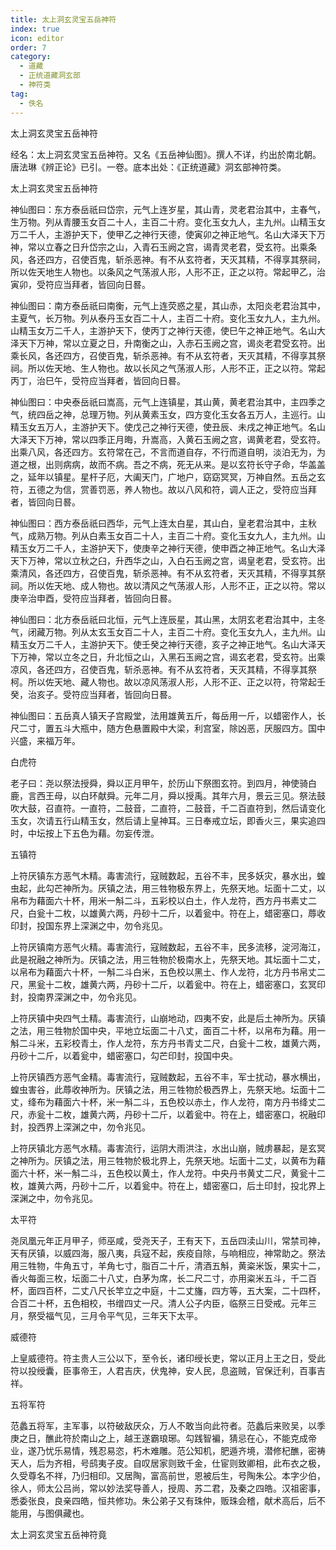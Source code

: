 ```yaml
---
title: 太上洞玄灵宝五岳神符
index: true
icon: editor
order: 7
category:
  - 道藏
  - 正统道藏洞玄部
  - 神符类
tag:
  - 佚名
---
```


太上洞玄灵宝五岳神符  

经名：太上洞玄灵宝五岳神符。又名《五岳神仙图》。撰人不详，约出於南北朝。唐法琳《辨正论》已引。一卷。底本出处：《正统道藏》洞玄部神符类。  

太上洞玄灵宝五岳神符  

神仙图曰：东方泰岳祇曰岱宗，元气上连岁星，其山青，灵老君治其中，主春气，生万物。列从青腰玉女百二十人，主百二十府。变化玉女九人，主九州。山精玉女万二千人，主游护天下，使甲乙之神行天德，使寅卯之神正地气。名山大泽天下万神，常以立春之日升岱宗之山，入青石玉阙之宫，谒青灵老君，受玄符。出乘条风，各还四方，召使百鬼，斩杀恶神。有不从玄符者，天灭其精，不得享其祭祠，所以佐天地生人物也。以条风之气荡淑人形，人形不正，正之以符。常起甲乙，治寅卯，受符应当拜者，皆回向日晷。  

神仙图曰：南方泰岳祇曰南衡，元气上连荧惑之星，其山赤，太阳炎老君治其中，主夏气，长万物。列从泰丹玉女百二十人，主百二十府。变化玉女九人，主九州。山精玉女万二千人，主游护天下，使丙丁之神行天德，使巳午之神正地气。名山大泽天下万神，常以立夏之日，升南衡之山，入赤石玉阙之宫，谒炎老君受玄符。出乘长风，各还四方，召使百鬼，斩杀恶神。有不从玄符者，天灭其精，不得享其祭祠。所以佐天地、生人物也。故以长风之气荡淑人形，人形不正，正之以符。常起丙丁，治巳午，受符应当拜者，皆回向日晷。  

神仙图曰：中央泰岳祇曰嵩高，元气上连镇星，其山黄，黄老君治其中，主四季之气，统四岳之神，总理万物。列从黄素玉女，四方变化玉女各五万人，主巡行。山精玉女五万人，主游护天下。使戊己之神行天德，使丑辰、未戌之神正地气。名山大泽天下万神，常以四季正月晦，升嵩高，入黄石玉阙之宫，谒黄老君，受玄符。出乘八风，各还四方。玄符常在己，不言而道自存，不行而道自明，淡泊无为，为道之根，出则病病，故而不病。吾之不病，死无从来。是以玄符长守子命，华盖盖之，延年以镇星。星杆子厄，大阖天门，广地户，窈窈冥冥，万神自然。五岳之玄符，五德之为信，赏善罚恶，养人物也。故以八风和符，调人正之，受符应当拜者，皆回向日晷。  

神仙图曰：西方泰岳祇曰西华，元气上连太白星，其山白，皇老君治其中，主秋气，成熟万物。列从白素玉女百二十人，主百二十府。变化玉女九人，主九州。山精玉女万二千人，主游护天下，使庚辛之神行天德，使申酉之神正地气。名山大泽天下万神，常以立秋之臼，升西华之山，入白石玉阙之宫，谒皇老君，受玄符。出乘清风，各还四方，召使百鬼，斩杀恶神。有不从玄符者，天灭其精，不得享其祭祠。所以佐天地、成人物也。故以清风之气荡淑人形，人形不正，正之以符。常以庚辛治申酉，受符应当拜者，皆回向日晷。  

神仙图曰：北方泰岳祇曰北恒，元气上连辰星，其山黑，太阴玄老君治其中，主冬气，闭藏万物。列从太玄玉女百二十人，主百二十府。变化玉女九人，主九州。山精玉女万二千人，主游护天下。使壬癸之神行天德，亥子之神正地气。名山大泽天下万神，常以立冬之日，升北恒之山，入黑石玉阙之宫，谒玄老君，受玄符。出乘凉风，各还四方，召使百鬼，斩杀恶神。有不从玄符者，天灭其精，不得享其祭柯。所以佐天地、藏人物也。故以凉风荡淑人形，人形不正、正之以符，符常起壬癸，治亥子。受符应当拜者，皆回向日晷。  

神仙图曰：五岳真人镇天子宫殿堂，法用雄黄五斤，每岳用一斤，以蜡密作人，长尺二寸，置五斗大瓶中，随方色悬置殿中大梁，利宫室，除凶恶，厌服四方。国中兴盛，来福万年。  

白虎符  

老子曰：尧以祭法授舜，舜以正月甲午，於历山下祭图玄符。到四月，神使骑白鹿，言西王母，以白环献舜。元年二月，舜以授禹。其年六月，景云三见。祭法鼓吹大鼓，召直符。一直符，二鼓音，二直符，二鼓音，千二百直符到，然后请变化玉女，次请五行山精玉女，然后请上皇神耳。三日奉戒立坛，即香火三，果实追四时，中坛按上下五色为藉。勿妄传泄。  

五镇符  

上符厌镇东方恶气木精。毒害流行，寇贼数起，五谷不丰，民多妖灾，暴水出，蝗虫起，此勾芒神所为。厌镇之法，用三牲物极东界上，先祭天地。坛面十二丈，以帛布为藉面六十杯，用米一斛二斗，五彩校以白土，作人龙符，西方丹书素丈二尺，白瓮十二枚，以雄黄六两，丹砂十二斤，以着瓮中。符在上，蜡密塞口，蓐收印封，投国东界上深渊之中，勿令兆见。  

上符厌镇南方恶气火精。毒害流行，寇贼数起，五谷不丰，民多流移，淀河海江，此是祝融之神所为。厌镇之法，用三牲物於极南水上，先祭天地。其坛面十二丈，以帛布为藉面六十杯，一斛二斗白米，五色校以黑土、作人龙符，北方丹书帛丈二尺，黑瓮十二枚，雄黄六两，丹砂十二斤，以着瓮中。符在上，蜡密塞口，玄冥印封，投南界深渊之中，勿令兆见。  

上符厌镇中央四气土精。毒害流行，山崩地动，四夷不安，此是后土神所为。厌镇之法，用三牲物於国中央，平地立坛面二十八丈，面百二十杯，以帛布为藉。用一斛二斗米，五彩校青土，作人龙符，东方丹书青丈二尺，白瓮十二枚，雄黄六两，丹砂十二斤，以着瓮中，蜡密塞口，勾芒印封，投国中央。  

上符厌镇西方恶气金精。毒害流行，寇贼数起，五谷不丰，军士扰动，暴水横出，蝗虫害谷，此蓐收神所为。厌镇之法，用三牲物於极西界上，先祭天地。坛面十二丈，绛布为藉面六十杯，米一斛二斗，五色校以赤土，作人龙符，南方丹书绛丈二尺，赤瓮十二枚，雄黄六两，丹砂十二斤，以着瓮中。符在上，蜡密塞口，祝融印封，投西界上深渊之中，勿令兆见。  

上符厌镇北方恶气水精。毒害流行，运阴大雨洪注，水出山崩，贼虏暴起，是玄冥之神所为。厌镇之法，用三牲物於极北界上，先祭天地。坛面十二丈，以黄布为藉面六十杯，米一斛二斗，五色校以黄土，作人龙符。中央丹书黄丈二尺，黄瓮十二枚，雄黄六两，丹砂十二斤，以着瓮中。符在上，蜡密塞口，后土印封，投北界上深渊之中，勿令兆见。  

太平符  

尧凤凰元年正月甲子，师巫咸，受尧天子，王有天下，五岳四渎山川，常禁司神，天有厌镇，以威四海，服八夷，兵寇不起，疾疫自除，与响相应，神常助之。祭法用三牲物，牛角五寸，羊角七寸，脂百二十斤，清酒五斛，黄粢米饭，果实十二，香火每面三枚，坛面二十八丈，白茅为席，长二尺二寸，亦用粢米五斗，千二百杯，面四百杯，二丈八尺长竿立之中庭，十二丈旛，四方等，五大案，二十四杯，合百二十杯，五色相校，书缯四丈一尺。清人公子内臣，临祭三日受戒。元年三月，祭受福气见，三月令平气见，三年天下太平。  

威德符  

上皇威德符。符主贵人三公以下，至令长，诸印绶长吏，常以正月上王之日，受此符以投绶囊，臣事帝王，人君吉庆，伏鬼神，安人民，息盗贼，官保迁利，百事吉祥。  

五将军符  

范蠡五将军，主军事，以符破敌厌众，万人不敢当向此符者。范蠡后来败吴，以季庚之日，醮此符於南山之上，越王遂霸琅琊。勾践智褊，猜忌在心，不能克成帝业，遂乃忧乐易情，残忍易恣，朽木难雕。范公知机，肥遁齐境，潜修杞醮，密祷天人，后为齐相，号鸱夷子皮。自叹居家则致千金，仕宦则致卿相，此布衣之极，久受尊名不祥，乃归相印。又居陶，富高前世，恩被后生，号陶朱公。本字少伯，徐人，师太公吕尚，常以妙法奖导善人，授周、苏二君，及秦之四皓。汉祖密事，悉委张良，良亲四皓，恒共修功。朱公弟子又有珠仲，贩珠会稽，献术高后，后不能用，与图俱藏也。  

太上洞玄灵宝五岳神符竟  
